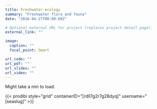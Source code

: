```yaml
---
title: Freshwater ecology
summary: "Freshwater flora and fauna"
date: "2016-04-27T00:00:00Z"

# Optional external URL for project (replaces project detail page).
external_link: ""

image:
  caption: ""
  focal_point: Smart

url_code: ""
url_pdf: ""
url_slides: ""
url_video: ""
---
```


Might take a min to load.

{{< prodibi style="grid" containerID="[rdll7g2r7g28dyq]" username="[seaslug]" >}}
